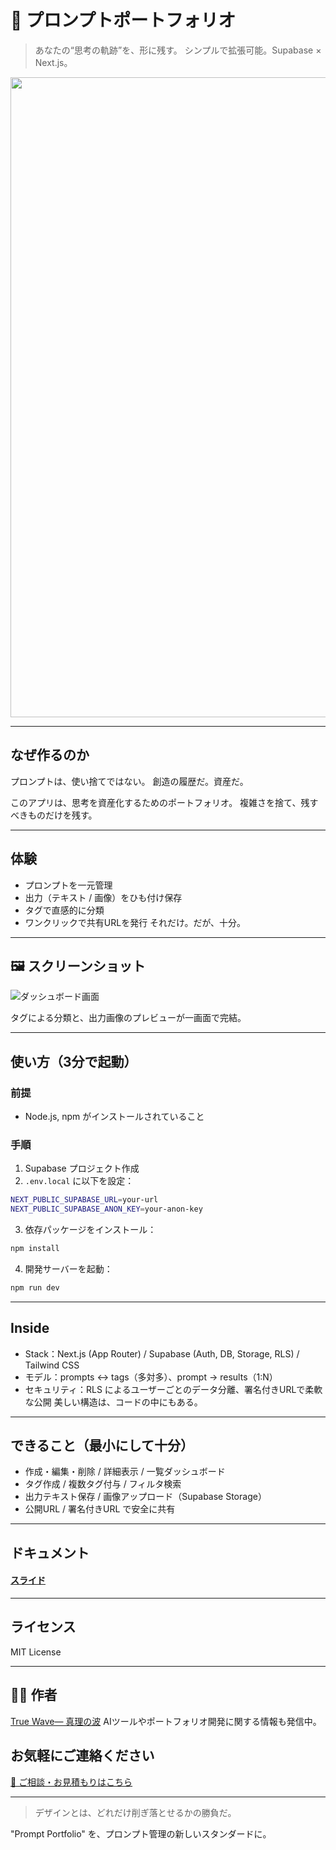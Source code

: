 # 🧠 プロンプトポートフォリオ

> あなたの“思考の軌跡”を、形に残す。
> シンプルで拡張可能。Supabase × Next.js。

<p align="center">
<img width="1536" height="1024" alt="段落テキスト" src="https://github.com/user-attachments/assets/e7c25410-8485-4745-ac6a-0d787ac0aaf6" />
</p>


---

## なぜ作るのか

プロンプトは、使い捨てではない。
創造の履歴だ。資産だ。

このアプリは、思考を資産化するためのポートフォリオ。
複雑さを捨て、残すべきものだけを残す。

---

## 体験

- プロンプトを一元管理
- 出力（テキスト / 画像）をひも付け保存
- タグで直感的に分類
- ワンクリックで共有URLを発行
それだけ。だが、十分。

---

## 🖼 スクリーンショット
![ダッシュボード画面](https://github.com/user-attachments/assets/2b357ac1-cdfb-4b78-945b-6c51bd2acbe3)

タグによる分類と、出力画像のプレビューが一画面で完結。

---

## 使い方（3分で起動）

### 前提

* Node.js, npm がインストールされていること

### 手順

1. Supabase プロジェクト作成
2. `.env.local` に以下を設定：

```bash
NEXT_PUBLIC_SUPABASE_URL=your-url
NEXT_PUBLIC_SUPABASE_ANON_KEY=your-anon-key
```

3. 依存パッケージをインストール：

```bash
npm install
```

4. 開発サーバーを起動：

```bash
npm run dev
```

---

## Inside

- Stack：Next.js (App Router) / Supabase (Auth, DB, Storage, RLS) / Tailwind CSS
- モデル：prompts ↔ tags（多対多）、prompt → results（1:N）
- セキュリティ：RLS によるユーザーごとのデータ分離、署名付きURLで柔軟な公開
美しい構造は、コードの中にもある。

---

## できること（最小にして十分）
- 作成・編集・削除 / 詳細表示 / 一覧ダッシュボード
- タグ作成 / 複数タグ付与 / フィルタ検索
- 出力テキスト保存 / 画像アップロード（Supabase Storage）
- 公開URL / 署名付きURL で安全に共有

---

## ドキュメント
#### [スライド](https://github.com/truthwave/my-ai-portfolio-clean/tree/main/%E8%B3%87%E6%96%99/AI%20%E3%83%97%E3%83%AD%E3%83%B3%E3%83%97%E3%83%88%20%E3%82%B9%E3%83%A9%E3%82%A4%E3%83%89)

---

## ライセンス

MIT License

---

## 🧑‍💻 作者

[True Wave― 真理の波](https://github.com/truthwave)
AIツールやポートフォリオ開発に関する情報も発信中。

## お気軽にご連絡ください
[📩 ご相談・お見積もりはこちら](mailto:realmadrid71214591@gmail.com)

---

> デザインとは、どれだけ削ぎ落とせるかの勝負だ。

"Prompt Portfolio" を、プロンプト管理の新しいスタンダードに。
